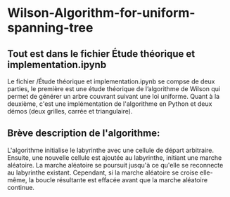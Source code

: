 # Wilson-Algorithm-for-uniform-spanning-tree
## Tout est dans le fichier Étude théorique et implementation.ipynb 
Le fichier /Étude théorique et implementation.ipynb se compse de deux parties, le première est une étude théorique de l’algorithme de Wilson qui permet de générer un arbre couvrant suivant une loi uniforme. Quant à la deuxième, c'est une implémentation de l'algorithme en Python et deux démos (deux  grilles, carrée et triangulaire).
## Brève description de l'algorithme:

L'algorithme initialise le labyrinthe avec une cellule de départ arbitraire. Ensuite, une nouvelle cellule est ajoutée au labyrinthe, initiant une marche aléatoire. La marche aléatoire se poursuit jusqu'à ce qu'elle se reconnecte au labyrinthe existant. Cependant, si la marche aléatoire se croise elle-même, la boucle résultante est effacée avant que la marche aléatoire continue.
